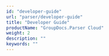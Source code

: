 ```yaml
---
id: "developer-guide"
url: "parser/developer-guide"
title: "Developer Guide"
productName: "GroupDocs.Parser Cloud"
weight: 2
description: ""
keywords: ""
---
```



